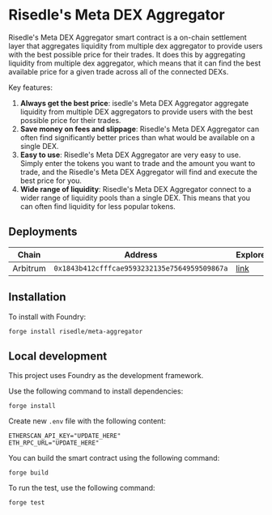 # Risedle's Meta DEX Aggregator

Risedle's Meta DEX Aggregator smart contract is a on-chain settlement layer that
aggregates liquidity from multiple dex aggregator to provide users with the best
possible price for their trades. It does this by aggregating liquidity from
multiple dex aggregator, which means that it can find the best available price
for a given trade across all of the connected DEXs.

Key features:

1. **Always get the best price**: isedle's Meta DEX Aggregator aggregate
   liquidity from multiple DEX aggregators to provide users with the best
   possible price for their trades.
2. **Save money on fees and slippage**: Risedle's Meta DEX Aggregator can often
   find significantly better prices than what would be available on a single DEX.
3. **Easy to use**: Risedle's Meta DEX Aggregator are very easy to use.
   Simply enter the tokens you want to trade and the amount you want to trade,
   and the Risedle's Meta DEX Aggregator will find and execute the best price
   for you.
4. **Wide range of liquidity**: Risedle's Meta DEX Aggregator connect to a
   wider range of liquidity pools than a single DEX. This means that you
   can often find liquidity for less popular tokens.

## Deployments

| Chain    | Address                                      | Explorer                                                                       |
| -------- | -------------------------------------------- | ------------------------------------------------------------------------------ |
| Arbitrum | `0x1843b412cfffcae9593232135e7564959509867a` | [link](https://arbiscan.io/address/0x1843b412cfffcae9593232135e7564959509867a) |

## Installation

To install with Foundry:

```
forge install risedle/meta-aggregator
```

## Local development

This project uses Foundry as the development framework.

Use the following command to install dependencies:

```
forge install
```

Create new `.env` file with the following content:

```
ETHERSCAN_API_KEY="UPDATE_HERE"
ETH_RPC_URL="UPDATE_HERE"
```

You can build the smart contract using the following command:

```
forge build
```

To run the test, use the following command:

```
forge test
```
